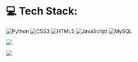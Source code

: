 # 💻 Tech Stack:
![Python](https://img.shields.io/badge/python-3670A0?style=for-the-badge&logo=python&logoColor=ffdd54) ![CSS3](https://img.shields.io/badge/css3-%231572B6.svg?style=for-the-badge&logo=css3&logoColor=white) ![HTML5](https://img.shields.io/badge/html5-%23E34F26.svg?style=for-the-badge&logo=html5&logoColor=white) ![JavaScript](https://img.shields.io/badge/JavaScript-%23E34F26.svg?style=for-the-badge&logo=javascript&logoColor=white) ![MySQL](https://img.shields.io/badge/mysql-%2300f.svg?style=for-the-badge&logo=mysql&logoColor=white)

![](https://github-readme-streak-stats.herokuapp.com/?user=fabianbrn&theme=dark&hide_border=false)<br/>

![](https://komarev.com/ghpvc/?username=fabianbrn)
